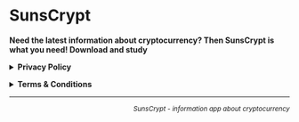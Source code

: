 # SunsCrypt

**Need the latest information about cryptocurrency? Then SunsCrypt is what you need! Download and
study**

**<details><summary>Privacy Policy</summary>**

This privacy policy applies to the SunsCrypt app (hereby referred to as "Application") for mobile
devices that was created by Dmitrii Denishchuk (hereby referred to as "Service Provider") as a Free
service. This service is intended for use "AS IS".

**Information Collection and Use**

The Application collects information when you download and use it. This information may include
information such as

* Your device's Internet Protocol address (e.g. IP address)
* The pages of the Application that you visit, the time and date of your visit, the time spent on
  those pages
* The time spent on the Application
* The operating system you use on your mobile device

The Application does not gather precise information about the location of your mobile device.

The Application collects your device's location, which helps the Service Provider determine your
approximate geographical location and make use of in below ways:

* Geolocation Services: The Service Provider utilizes location data to provide features such as
  personalized content, relevant recommendations, and location-based services.
* Analytics and Improvements: Aggregated and anonymized location data helps the Service Provider to
  analyze user behavior, identify trends, and improve the overall performance and functionality of
  the Application.
* Third-Party Services: Periodically, the Service Provider may transmit anonymized location data to
  external services. These services assist them in enhancing the Application and optimizing their
  offerings.

The Service Provider may use the information you provided to contact you from time to time to
provide you with important information, required notices and marketing promotions.

For a better experience, while using the Application, the Service Provider may require you to
provide us with certain personally identifiable information, including but not limited to
dmitrii.denishchuk@gmail.com. The information that the Service Provider request will be retained by
them and used as described in this privacy policy.

**Third Party Access**

Only aggregated, anonymized data is periodically transmitted to external services to aid the Service
Provider in improving the Application and their service. The Service Provider may share your
information with third parties in the ways that are described in this privacy statement.

Please note that the Application utilizes third-party services that have their own Privacy Policy
about handling data. Below are the links to the Privacy Policy of the third-party service providers
used by the Application:

* [Google Play Services](https://www.google.com/policies/privacy/)

The Service Provider may disclose User Provided and Automatically Collected Information:

* as required by law, such as to comply with a subpoena, or similar legal process;
* when they believe in good faith that disclosure is necessary to protect their rights, protect your
  safety or the safety of others, investigate fraud, or respond to a government request;
* with their trusted services providers who work on their behalf, do not have an independent use of
  the information we disclose to them, and have agreed to adhere to the rules set forth in this
  privacy statement.

**Opt-Out Rights**

You can stop all collection of information by the Application easily by uninstalling it. You may use
the standard uninstall processes as may be available as part of your mobile device or via the mobile
application marketplace or network.

**Data Retention Policy**

The Service Provider will retain User Provided data for as long as you use the Application and for a
reasonable time thereafter. If you'd like them to delete User Provided Data that you have provided
via the Application, please contact them at dmitrii.denishchuk@gmail.com and they will respond in a
reasonable time.

**Children**

The Service Provider does not use the Application to knowingly solicit data from or market to
children under the age of 13.

The Application does not address anyone under the age of 13\. The Service Provider does not
knowingly collect personally identifiable information from children under 13 years of age. In the
case the Service Provider discover that a child under 13 has provided personal information, the
Service Provider will immediately delete this from their servers. If you are a parent or guardian
and you are aware that your child has provided us with personal information, please contact the
Service Provider (dmitrii.denishchuk@gmail.com) so that they will be able to take the necessary
actions.

**Security**

The Service Provider is concerned about safeguarding the confidentiality of your information. The
Service Provider provides physical, electronic, and procedural safeguards to protect information the
Service Provider processes and maintains.

**Changes**

This Privacy Policy may be updated from time to time for any reason. The Service Provider will
notify you of any changes to the Privacy Policy by updating this page with the new Privacy Policy.
You are advised to consult this Privacy Policy regularly for any changes, as continued use is deemed
approval of all changes.

This privacy policy is effective as of 2024-03-24

**Your Consent**

By using the Application, you are consenting to the processing of your information as set forth in
this Privacy Policy now and as amended by us.

**Contact Us**

If you have any questions regarding privacy while using the Application, or have questions about the
practices, please contact the Service Provider via email at dmitrii.denishchuk@gmail.com.
<sup><div align="right">[download](https://github.com/dmitrii-denishchuk/SunsCrypt/files/14747272/Privacy.Policy.pdf)</div></sup>
</details>

**<details><summary>Terms & Conditions</summary>**

These terms and conditions applies to the SunsCrypt app (hereby referred to as "Application") for
mobile devices that was created by Dmitrii Denishchuk (hereby referred to as "Service Provider") as
a Free service.

Upon downloading or utilizing the Application, you are automatically agreeing to the following
terms. It is strongly advised that you thoroughly read and understand these terms prior to using the
Application. Unauthorized copying, modification of the Application, any part of the Application, or
our trademarks is strictly prohibited. Any attempts to extract the source code of the Application,
translate the Application into other languages, or create derivative versions are not permitted. All
trademarks, copyrights, database rights, and other intellectual property rights related to the
Application remain the property of the Service Provider.

The Service Provider is dedicated to ensuring that the Application is as beneficial and efficient as
possible. As such, they reserve the right to modify the Application or charge for their services at
any time and for any reason. The Service Provider assures you that any charges for the Application
or its services will be clearly communicated to you.

The Application stores and processes personal data that you have provided to the Service Provider in
order to provide the Service. It is your responsibility to maintain the security of your phone and
access to the Application. The Service Provider strongly advise against jailbreaking or rooting your
phone, which involves removing software restrictions and limitations imposed by the official
operating system of your device. Such actions could expose your phone to malware, viruses, malicious
programs, compromise your phone's security features, and may result in the Application not
functioning correctly or at all.

Please note that the Application utilizes third-party services that have their own Terms and
Conditions. Below are the links to the Terms and Conditions of the third-party service providers
used by the Application:

* [Google Play Services](https://policies.google.com/terms)

Please be aware that the Service Provider does not assume responsibility for certain aspects. Some
functions of the Application require an active internet connection, which can be Wi-Fi or provided
by your mobile network provider. The Service Provider cannot be held responsible if the Application
does not function at full capacity due to lack of access to Wi-Fi or if you have exhausted your data
allowance.

If you are using the application outside of a Wi-Fi area, please be aware that your mobile network
provider's agreement terms still apply. Consequently, you may incur charges from your mobile
provider for data usage during the connection to the application, or other third-party charges. By
using the application, you accept responsibility for any such charges, including roaming data
charges if you use the application outside of your home territory (i.e., region or country) without
disabling data roaming. If you are not the bill payer for the device on which you are using the
application, they assume that you have obtained permission from the bill payer.

Similarly, the Service Provider cannot always assume responsibility for your usage of the
application. For instance, it is your responsibility to ensure that your device remains charged. If
your device runs out of battery and you are unable to access the Service, the Service Provider
cannot be held responsible.

In terms of the Service Provider's responsibility for your use of the application, it is important
to note that while they strive to ensure that it is updated and accurate at all times, they do rely
on third parties to provide information to them so that they can make it available to you. The
Service Provider accepts no liability for any loss, direct or indirect, that you experience as a
result of relying entirely on this functionality of the application.

The Service Provider may wish to update the application at some point. The application is currently
available as per the requirements for the operating system (and for any additional systems they
decide to extend the availability of the application to) may change, and you will need to download
the updates if you want to continue using the application. The Service Provider does not guarantee
that it will always update the application so that it is relevant to you and/or compatible with the
particular operating system version installed on your device. However, you agree to always accept
updates to the application when offered to you. The Service Provider may also wish to cease
providing the application and may terminate its use at any time without providing termination notice
to you. Unless they inform you otherwise, upon any termination, (a) the rights and licenses granted
to you in these terms will end; (b) you must cease using the application, and (if necessary) delete
it from your device.

**Changes to These Terms and Conditions**

The Service Provider may periodically update their Terms and Conditions. Therefore, you are advised
to review this page regularly for any changes. The Service Provider will notify you of any changes
by posting the new Terms and Conditions on this page.

These terms and conditions are effective as of 2024-03-24

**Contact Us**

If you have any questions or suggestions about the Terms and Conditions, please do not hesitate to
contact the Service Provider at dmitrii.denishchuk@gmail.com.
<sup><div align="right">[download](https://github.com/dmitrii-denishchuk/SunsCrypt/files/14747276/Terms.Conditions.pdf)</div></sup>
</details>

***

*<div align="right"><sup>SunsCrypt - information app about cryptocurrency</sup></div>*
